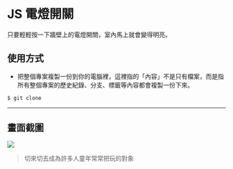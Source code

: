 # JS 電燈開關

只要輕輕按一下牆壁上的電燈開關，室內馬上就會變得明亮。

## 使用方式
- 把整個專案複製一份到你的電腦裡，這裡指的「內容」不是只有檔案，而是指所有整個專案的歷史紀錄、分支、標籤等內容都會複製一份下來。
```sh
$ git clone
```

----

## 畫面截圖
![](https://i.imgur.com/SqvsmMq.gif)
> 切來切去成為許多人童年常常把玩的對象
